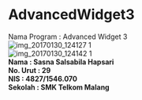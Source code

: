 # AdvancedWidget3

Nama Program : Advanced Widget 3
<br>
![img_20170130_124127 1](https://cloud.githubusercontent.com/assets/22133030/22413339/90e16718-e6e9-11e6-87ee-e507a60ce587.jpg)<br>
![img_20170130_124142 1](https://cloud.githubusercontent.com/assets/22133030/22413349/9fe4836c-e6e9-11e6-9b23-e83a1cbd9c60.jpg)
<br>
<b>Nama   : Sasna Salsabila Hapsari<br>
No. Urut  : 29<br>
NIS       : 4827/1546.070<br>
Sekolah   : SMK Telkom Malang</b>
